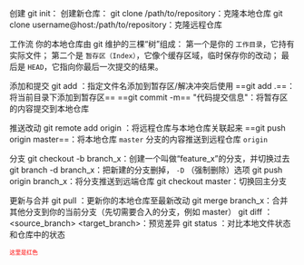 
创建
git init： 创建新仓库：
git clone /path/to/repository：克隆本地仓库
git clone username@host:/path/to/repository：克隆远程仓库

工作流
你的本地仓库由 git 维护的三棵“树”组成：
第一个是你的 `工作目录`，它持有实际文件；
第二个是 `暂存区（Index）`，它像个缓存区域，临时保存你的改动；
最后是 `HEAD`，它指向你最后一次提交的结果。

添加和提交
git add <filename>：指定文件名添加到暂存区/解决冲突后使用
==git add .==：将当前目录下添加到暂存区==
==git commit -m== "代码提交信息"：将暂存区的内容提交到本地仓库

推送改动
git remote add origin <Your Github URL>：将远程仓库与本地仓库关联起来
==git push origin master==：将本地仓库 `master` 分支的内容推送到远程仓库 `origin`

分支
git checkout -b branch_x：创建一个叫做“feature_x”的分支，并切换过去
git branch -d branch_x：把新建的分支删掉， `-D` （强制删除）选项
git push origin branch_x：将分支推送到远端仓库
git checkout master：切换回主分支

更新与合并
git pull ：更新你的本地仓库至最新改动
git merge branch_x：合并其他分支到你的当前分支（先切需要合入的分支，例如 master）
git diff ：<source_branch> <target_branch>：预览差异
git status ：对比本地文件状态和仓库中的状态

<font  
color="red"  
size="1">这里是红色</font>


